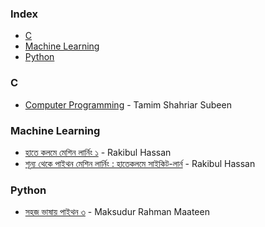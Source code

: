 ### Index

* [C](#c)
* [Machine Learning](#machine-learning)
* [Python](#python)


### C

* [Computer Programming](http://cpbook.subeen.com/p/blog-page.html) - Tamim Shahriar Subeen 


### Machine Learning

* [হাতে কলমে মেশিন লার্নিং ১](https://rakibul-hassan.gitbook.io/mlbook-titanic/) - Rakibul Hassan
* [শূন্য থেকে পাইথন মেশিন লার্নিং : হাতেকলমে সাইকিট-লার্ন](https://raqueeb.gitbook.io/scikit-learn/) - Rakibul Hassan


### Python

* [সহজ ভাষায় পাইথন ৩](https://python.maateen.me) - Maksudur Rahman Maateen
